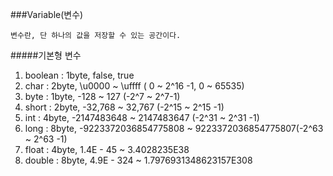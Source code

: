 ###Variable(변수)

    변수란, 단 하나의 값을 저장할 수 있는 공간이다.

#####기본형 변수

1. boolean : 1byte, false, true
2. char : 2byte, \u0000 ~ \uffff ( 0 ~ 2^16 -1, 0 ~ 65535)
3. byte : 1byte, -128 ~ 127 (-2^7 ~ 2^7-1) 
4. short : 2byte, -32,768 ~ 32,767 (-2^15 ~ 2^15 -1) 
5. int : 4byte, -2147483648 ~ 2147483647 (-2^31 ~ 2^31 -1) 
6. long : 8byte, -9223372036854775808 ~  9223372036854775807(-2^63 ~ 2^63 -1)
7. float : 4byte, 1.4E - 45 ~ 3.4028235E38 
8. double : 8byte, 4.9E - 324 ~ 1.7976931348623157E308
